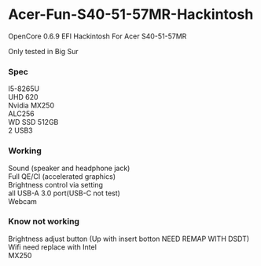 # Acer-Fun-S40-51-57MR-Hackintosh
OpenCore 0.6.9 EFI Hackintosh For Acer S40-51-57MR

Only tested in Big Sur

### Spec

I5-8265U  
UHD 620  
Nvidia MX250  
ALC256  
WD SSD 512GB  
2 USB3  

### Working

Sound (speaker and headphone jack)  
Full QE/CI (accelerated graphics)  
Brightness control via setting  
all USB-A 3.0 port(USB-C not test)  
Webcam  

### Know not working

Brightness adjust button (Up with insert botton NEED REMAP WITH DSDT)  
Wifi need replace with Intel  
MX250  
